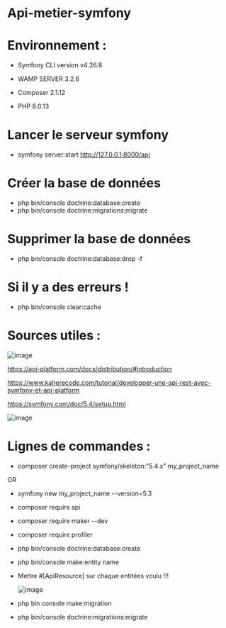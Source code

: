 # Api-metier-symfony

# Environnement :

  - Symfony CLI version v4.26.8

  - WAMP SERVER 3.2.6

  - Composer 2.1.12
  
  - PHP 8.0.13
  

# Lancer le serveur symfony 
  - symfony server:start
    http://127.0.0.1:8000/api
    

# Créer la base de données
- php bin/console doctrine:database:create
- php bin/console doctrine:migrations:migrate

# Supprimer la base de données
- php bin/console doctrine:database:drop -f

# Si il y a des erreurs !
- php bin/console clear:cache

  
# Sources utiles :

  ![image](https://user-images.githubusercontent.com/52652122/144447506-5f478623-9654-457d-8ccb-f23d90b8990a.png)

  
  https://api-platform.com/docs/distribution/#introduction
  
  https://www.kaherecode.com/tutorial/developper-une-api-rest-avec-symfony-et-api-platform
  
  https://symfony.com/doc/5.4/setup.html
  
  ![image](https://user-images.githubusercontent.com/52652122/144433389-2ca43b39-3a49-4c47-8159-56f0f68981b6.png)

  

# Lignes de commandes :

  - composer create-project symfony/skeleton:"5.4.x" my_project_name
  
  OR
  
  - symfony new my_project_name --version=5.3
  
  - composer require api

  - composer require maker --dev

  - composer require profiler
  
  - php bin/console doctrine:database:create
  
  - php bin/console make:entity name
  - Mettre #[ApiResource] sur chaque entitées voulu !!!

    
    ![image](https://user-images.githubusercontent.com/52652122/144434451-54226c61-4117-4531-b2f6-d2a99f87cd70.png)
    

  - php bin console make:migration

  - php bin/console doctrine:migrations:migrate



   
